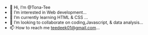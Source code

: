 - 👋 Hi, I’m @Tona-Tee
- 👀 I’m interested in Web development...
- 🌱 I’m currently learning HTML & CSS ...
- 💞️ I’m looking to collaborate on coding,Javascript, & data analysis...
- 📫 How to reach me teedeek01@gmail.com...

<!---
Tona-Tee/Tona-Tee is a ✨ special ✨ repository because its `README.md` (this file) appears on your GitHub profile.
You can click the Preview link to take a look at your changes.
--->
